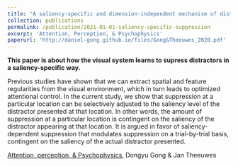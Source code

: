 ```yaml
---
title: "A saliency-specific and dimension-independent mechanism of distractor suppression"
collection: publications
permalink: /publication/2021-01-01-saliency-specific-suppression
excerpt: 'Attention, Perception, & Psychophysics'
paperurl: 'http://daniel-gong.github.io/files/Gong&Theeuwes_2020.pdf'
---
```

**This paper is about how the visual system learns to supress distractors in a saliency-specific way.**

Previous studies have shown that we can extract spatial and feature regularities from the visual environment, which in turn leads to optimized attentional control. In the current study, we show that suppression at a particular location can be selectively adjusted to the saliency level of the distractor presented at that location. In other words, the amount of suppression at a particular location is contingent on the saliency of the distractor appearing at that location. It is argued in favor of saliency-dependent suppression that modulates suppression on a trial-by-trial basis, contingent on the saliency of the actual distractor presented.

[Attention, perception, &amp; Psychophysics](http://daniel-gong.github.io/files/Gong&Theeuwes_2020.pdf), Dongyu Gong & Jan Theeuwes
